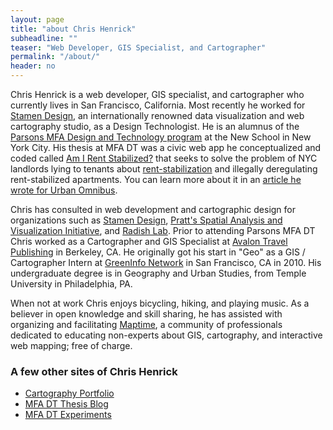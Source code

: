 ```yaml
---
layout: page
title: "about Chris Henrick"
subheadline: ""
teaser: "Web Developer, GIS Specialist, and Cartographer"
permalink: "/about/"
header: no
---
```


Chris Henrick is a web developer, GIS specialist, and cartographer who currently lives in San Francisco, California. Most recently he worked for [Stamen Design](http://stamen.com/about/), an internationally renowned data visualization and web cartography studio, as a Design Technologist. He is an alumnus of the [Parsons MFA Design and Technology program](http://www.newschool.edu/parsons/mfa-design-technology/) at the New School in New York City. His thesis at MFA DT was a civic web app he conceptualized and coded called [Am I Rent Stabilized?](https://amirentstabilized.com) that seeks to solve the problem of NYC landlords lying to tenants about [rent-stabilization](http://www.nycrgb.org/html/resources/faq/rentstab.html#exactly) and illegally deregulating rent-stabilized apartments. You can learn more about it in an [article he wrote for Urban Omnibus](http://urbanomnibus.net/2015/05/using-open-data-to-strengthen-tenants-rights-activism/).

Chris has consulted in web development and cartographic design for organizations such as [Stamen Design](http://stamen.com/), [Pratt's Spatial Analysis and Visualization Initiative](https://www.pratt.edu/pratt-research-and-centers/spatial-analysis-visualization-initiative/), and [Radish Lab](http://radishlab.com/). Prior to attending Parsons MFA DT Chris worked as a Cartographer and GIS Specialist at [Avalon Travel Publishing](http://avalontravelbooks.com/) in Berkeley, CA. He originally got his start in "Geo" as a GIS / Cartographer Intern at [GreenInfo Network](http://www.greeninfo.org/) in San Francisco, CA in 2010. His undergraduate degree is in Geography and Urban Studies, from Temple University in Philadelphia, PA.

When not at work Chris enjoys bicycling, hiking, and playing music. As a believer in open knowledge and skill sharing, he has assisted with organizing and facilitating [Maptime](http://maptime.io/), a community of professionals dedicated to educating non-experts about GIS, cartography, and interactive web mapping; free of charge.

### A few other sites of Chris Henrick
- [Cartography Portfolio](http://chrishenrick.com/)
- [MFA DT Thesis Blog](http://clhenrick.github.io/thesis-blog/)
- [MFA DT Experiments](https://chenrickmfadt.wordpress.com/)

